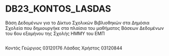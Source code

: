 # DB23_KONTOS_LASDAS
Βάση Δεδομένων για το Δίκτυο Σχολικών Βιβλιοθηκών στα Δημόσια Σχολεία που δημιουργήκε στα πλαίσια του μαθήματος Βάσεων Δεδομένων του 6ου εξαμήνου της Σχολής ΗΜΜΥ του ΕΜΠ
## 
Κοντός Γεώργιος 03120176 
Λάσδας Χρήστος 03120844
